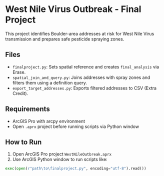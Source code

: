 # West Nile Virus Outbreak - Final Project

This project identifies Boulder-area addresses at risk for West Nile Virus transmission and prepares safe pesticide spraying zones.

## Files

- `finalproject.py`: Sets spatial reference and creates `final_analysis` via Erase.
- `spatial_join_and_query.py`: Joins addresses with spray zones and filters them using a definition query.
- `export_target_addresses.py`: Exports filtered addresses to CSV (Extra Credit).

## Requirements

- ArcGIS Pro with arcpy environment
- Open `.aprx` project before running scripts via Python window

## How to Run

1. Open ArcGIS Pro project `WestNileOutbreak.aprx`
2. Use ArcGIS Python window to run scripts like:

```python
exec(open(r"path\to\finalproject.py", encoding="utf-8").read())
